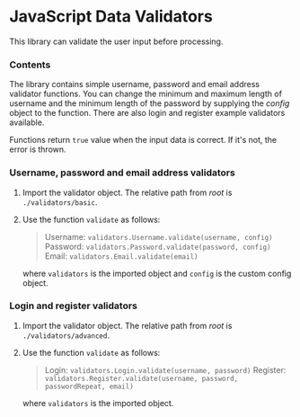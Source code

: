 # JavaScript Data Validators
This library can validate the user input before processing.

### Contents
The library contains simple username, password and email address validator functions. You can change the minimum and maximum length of username and the minimum length of the password by supplying the *config* object to the function.
There are also login and register example validators available.

Functions return `true` value when the input data is correct. If it's not, the error is thrown.

### Username, password and email address validators
1. Import the validator object. The relative path from *root* is `./validators/basic`.
2. Use the function `validate` as follows:

	> Username: `validators.Username.validate(username, config)`
		Password: `validators.Password.validate(password, config)`
		Email: `validators.Email.validate(email)`
	
	where `validators` is the imported object and `config` is the custom config object.

### Login and register validators
1. Import the validator object. The relative path from *root* is `./validators/advanced`.
2. Use the function `validate` as follows:

	> Login: `validators.Login.validate(username, password)`
		Register: `validators.Register.validate(username, password, passwordRepeat, email)`
	
	where `validators` is the imported object.
